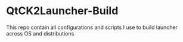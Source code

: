 QtCK2Launcher-Build
===================

This repo contain all configurations and scripts I use to build launcher across OS and distributions